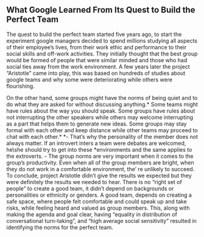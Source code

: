 ## What Google Learned From Its Quest to Build the Perfect Team

The quest to build the perfect team started five years ago, to start the experiment google managers decided to spend millions studying all aspects of their employee’s lives, from their work ethic and performance to their social skills and off-work activities. They initially thought that the best group would be formed of people that were similar minded and those who had social ties away from the work environment. A few years later the project “Aristotle” came into play, this was based on hundreds of studies about google teams and why some were deteriorating while others were flourishing.

On the other hand, some groups might have the norms of being quiet and to do what they are asked for without discussing anything.*
Some teams might have rules about the way you should speak. Some groups have rules about not interrupting the other speakers while others may welcome interrupting as a part that helps them to generate new ideas.
Some groups may stay formal with each other and keep distance while other teams may proceed to chat with each other.* *- That’s why the personality of the member does not always matter. If an introvert inters a team were debates are welcomed, he\she should try to get into these *environments and the same applies to the extroverts. - The group norms are very important when it comes to the group’s productivity. Even when all of the group members are bright, when they do not work in a comfortable environment, the’ re unlikely to succeed. To conclude, project Aristotle didn’t give the results we expected but they were definitely the results we needed to hear. There is no “right set of people” to create a good team, it didn’t depend on backgrounds or personalities or ethnicity or genders. A good team, depends on creating a safe space, where people felt comfortable and could speak up and take risks, while feeling heard and valued as group members. This, along with making the agenda and goal clear, having “equality in distribution of conversational turn-taking”, and “high average social sensitivity” resulted in identifying the norms for the perfect team.